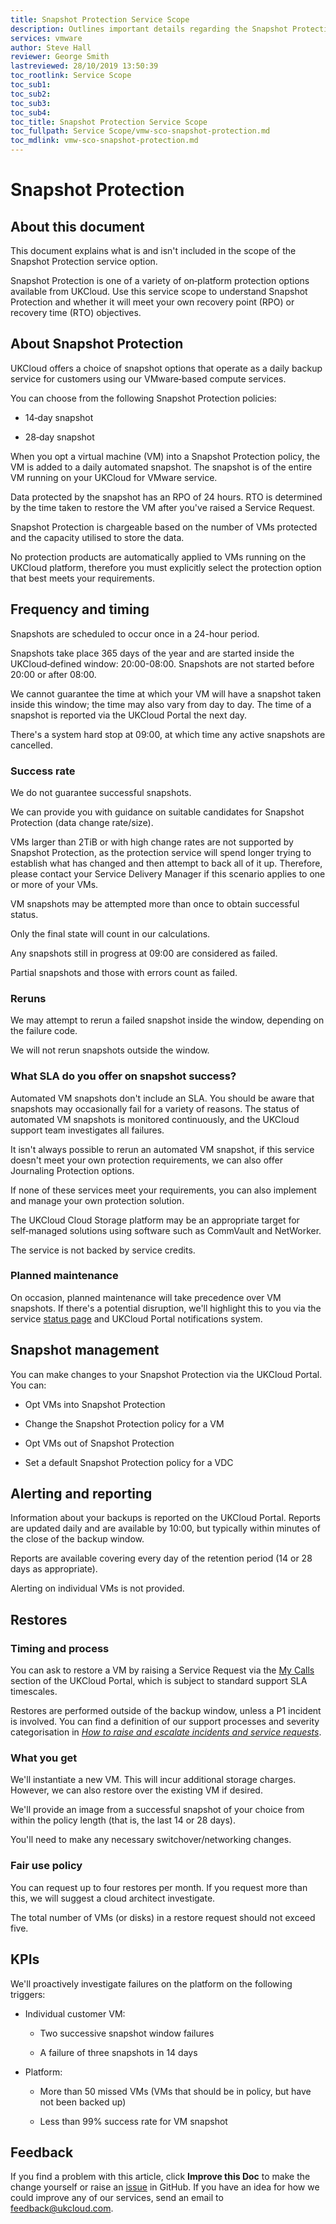 ```yaml
---
title: Snapshot Protection Service Scope
description: Outlines important details regarding the Snapshot Protection service
services: vmware
author: Steve Hall
reviewer: George Smith
lastreviewed: 28/10/2019 13:50:39
toc_rootlink: Service Scope
toc_sub1: 
toc_sub2:
toc_sub3:
toc_sub4:
toc_title: Snapshot Protection Service Scope
toc_fullpath: Service Scope/vmw-sco-snapshot-protection.md
toc_mdlink: vmw-sco-snapshot-protection.md
---
```


# Snapshot Protection

## About this document

This document explains what is and isn't included in the scope of the Snapshot Protection service option.

Snapshot Protection is one of a variety of on‑platform protection options available from UKCloud. Use this service scope to understand Snapshot Protection and whether it will meet your own recovery point (RPO) or recovery time (RTO) objectives.

## About Snapshot Protection

UKCloud offers a choice of snapshot options that operate as a daily backup service for customers using our VMware‑based compute services.

You can choose from the following Snapshot Protection policies:

- 14‑day snapshot

- 28‑day snapshot

When you opt a virtual machine (VM) into a Snapshot Protection policy, the VM is added to a daily automated snapshot. The snapshot is of the entire VM running on your UKCloud for VMware service.

Data protected by the snapshot has an RPO of 24 hours. RTO is determined by the time taken to restore the VM after you've raised a Service Request.

Snapshot Protection is chargeable based on the number of VMs protected and the capacity utilised to store the data.

No protection products are automatically applied to VMs running on the UKCloud platform, therefore you must explicitly select the protection option that best meets your requirements.

## Frequency and timing

Snapshots are scheduled to occur once in a 24-hour period.

Snapshots take place 365 days of the year and are started inside the UKCloud‑defined window: 20:00-08:00. Snapshots are not started before 20:00 or after 08:00.

We cannot guarantee the time at which your VM will have a snapshot taken inside this window; the time may also vary from day to day. The time of a snapshot is reported via the UKCloud Portal the next day.

There's a system hard stop at 09:00, at which time any active snapshots are cancelled.

### Success rate

We do not guarantee successful snapshots.

We can provide you with guidance on suitable candidates for Snapshot Protection (data change rate/size).

VMs larger than 2TiB or with high change rates are not supported by Snapshot Protection, as the protection service will spend longer trying to establish what has changed and then attempt to back all of it up. Therefore, please contact your Service Delivery Manager if this scenario applies to one or more of your VMs.

VM snapshots may be attempted more than once to obtain successful status.

Only the final state will count in our calculations.

Any snapshots still in progress at 09:00 are considered as failed.

Partial snapshots and those with errors count as failed.

### Reruns

We may attempt to rerun a failed snapshot inside the window, depending on the failure code.

We will not rerun snapshots outside the window.

### What SLA do you offer on snapshot success?

Automated VM snapshots don't include an SLA. You should be aware that snapshots may occasionally fail for a variety of reasons. The status of automated VM snapshots is monitored continuously, and the UKCloud support team investigates all failures.

It isn't always possible to rerun an automated VM snapshot, if this service doesn't meet your own protection requirements, we can also offer Journaling Protection options.

If none of these services meet your requirements, you can also implement and manage your own protection solution.

The UKCloud Cloud Storage platform may be an appropriate target for self‑managed solutions using software such as CommVault and NetWorker.

The service is not backed by service credits.

### Planned maintenance

On occasion, planned maintenance will take precedence over VM snapshots. If there's a potential disruption, we'll highlight this to you via the service [status page](https://status.ukcloud.com/) and UKCloud Portal notifications system.

## Snapshot management

You can make changes to your Snapshot Protection via the UKCloud Portal. You can:

- Opt VMs into Snapshot Protection

- Change the Snapshot Protection policy for a VM

- Opt VMs out of Snapshot Protection

- Set a default Snapshot Protection policy for a VDC

## Alerting and reporting

Information about your backups is reported on the UKCloud Portal. Reports are updated daily and are available by 10:00, but typically within minutes of the close of the backup window.

Reports are available covering every day of the retention period (14 or 28 days as appropriate).

Alerting on individual VMs is not provided.

## Restores

### Timing and process

You can ask to restore a VM by raising a Service Request via the [My Calls](https://portal.skyscapecloud.com/support/ivanti) section of the UKCloud Portal, which is subject to standard support SLA timescales.

Restores are performed outside of the backup window, unless a P1 incident is involved. You can find a definition of our support processes and severity categorisation in [*How to raise and escalate incidents and service requests*](../portal/ptl-how-raise-escalate-service-request.md).

### What you get

We'll instantiate a new VM. This will incur additional storage charges. However, we can also restore over the existing VM if desired.

We'll provide an image from a successful snapshot of your choice from within the policy length (that is, the last 14 or 28 days).

You'll need to make any necessary switchover/networking changes.

### Fair use policy

You can request up to four restores per month. If you request more than this, we will suggest a cloud architect investigate.

The total number of VMs (or disks) in a restore request should not exceed five.

## KPIs

We'll proactively investigate failures on the platform on the following triggers:

- Individual customer VM:

  - Two successive snapshot window failures

  - A failure of three snapshots in 14 days

- Platform:

  - More than 50 missed VMs (VMs that should be in policy, but have not     been backed up)

  - Less than 99% success rate for VM snapshot

## Feedback

If you find a problem with this article, click **Improve this Doc** to make the change yourself or raise an [issue](https://github.com/UKCloud/documentation/issues) in GitHub. If you have an idea for how we could improve any of our services, send an email to <feedback@ukcloud.com>.
